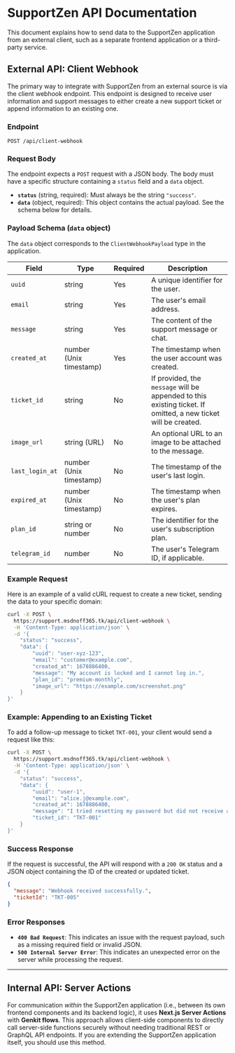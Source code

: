 # SupportZen API Documentation

This document explains how to send data to the SupportZen application from an external client, such as a separate frontend application or a third-party service.

## External API: Client Webhook

The primary way to integrate with SupportZen from an external source is via the client webhook endpoint. This endpoint is designed to receive user information and support messages to either create a new support ticket or append information to an existing one.

### Endpoint

`POST /api/client-webhook`

### Request Body

The endpoint expects a `POST` request with a JSON body. The body must have a specific structure containing a `status` field and a `data` object.

-   **`status`** (string, required): Must always be the string `"success"`.
-   **`data`** (object, required): This object contains the actual payload. See the schema below for details.

### Payload Schema (`data` object)

The `data` object corresponds to the `ClientWebhookPayload` type in the application.

| Field           | Type                     | Required | Description                                                                                                   |
| --------------- | ------------------------ | -------- | ------------------------------------------------------------------------------------------------------------- |
| `uuid`          | string                   | Yes      | A unique identifier for the user.                                                                             |
| `email`         | string                   | Yes      | The user's email address.                                                                                     |
| `message`       | string                   | Yes      | The content of the support message or chat.                                                                   |
| `created_at`    | number (Unix timestamp)  | Yes      | The timestamp when the user account was created.                                                              |
| `ticket_id`     | string                   | No       | If provided, the `message` will be appended to this existing ticket. If omitted, a new ticket will be created. |
| `image_url`     | string (URL)             | No       | An optional URL to an image to be attached to the message.                                                    |
| `last_login_at` | number (Unix timestamp)  | No       | The timestamp of the user's last login.                                                                       |
| `expired_at`    | number (Unix timestamp)  | No       | The timestamp when the user's plan expires.                                                                   |
| `plan_id`       | string or number         | No       | The identifier for the user's subscription plan.                                                              |
| `telegram_id`   | number                   | No       | The user's Telegram ID, if applicable.                                                                        |

### Example Request

Here is an example of a valid cURL request to create a new ticket, sending the data to your specific domain:

```bash
curl -X POST \
  https://support.msdnoff365.tk/api/client-webhook \
  -H 'Content-Type: application/json' \
  -d '{
    "status": "success",
    "data": {
        "uuid": "user-xyz-123",
        "email": "customer@example.com",
        "created_at": 1678886400,
        "message": "My account is locked and I cannot log in.",
        "plan_id": "premium-monthly",
        "image_url": "https://example.com/screenshot.png"
    }
}'
```

### Example: Appending to an Existing Ticket

To add a follow-up message to ticket `TKT-001`, your client would send a request like this:

```bash
curl -X POST \
  https://support.msdnoff365.tk/api/client-webhook \
  -H 'Content-Type: application/json' \
  -d '{
    "status": "success",
    "data": {
        "uuid": "user-1",
        "email": "alice.j@example.com",
        "created_at": 1678886400,
        "message": "I tried resetting my password but did not receive an email.",
        "ticket_id": "TKT-001"
    }
}'
```

### Success Response

If the request is successful, the API will respond with a `200 OK` status and a JSON object containing the ID of the created or updated ticket.

```json
{
  "message": "Webhook received successfully.",
  "ticketId": "TKT-005"
}
```

### Error Responses

-   **`400 Bad Request`**: This indicates an issue with the request payload, such as a missing required field or invalid JSON.
-   **`500 Internal Server Error`**: This indicates an unexpected error on the server while processing the request.

---

## Internal API: Server Actions

For communication *within* the SupportZen application (i.e., between its own frontend components and its backend logic), it uses **Next.js Server Actions** with **Genkit flows**. This approach allows client-side components to directly call server-side functions securely without needing traditional REST or GraphQL API endpoints. If you are extending the SupportZen application itself, you should use this method.
